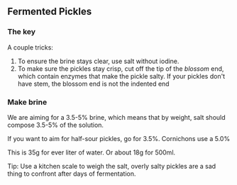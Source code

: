 ## Fermented Pickles

### The key

A couple tricks:

1. To ensure the brine stays clear, use salt without iodine.
2. To make sure the pickles stay crisp, cut off the tip of the *blossom* end, which contain enzymes that make the pickle salty. If your pickles don't have stem, the blossom end is not the indented end

### Make brine

We are aiming for a 3.5-5% brine, which means that by weight, salt should compose 3.5-5% of the solution.

If you want to aim for half-sour pickles, go for 3.5%. Cornichons use a 5.0%

This is 35g for ever liter of water. Or about 18g for 500ml. 

Tip: Use a kitchen scale to weigh the salt, overly salty pickles are a sad thing to confront after days of fermentation.


